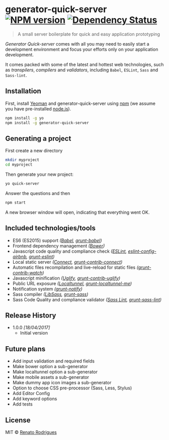 # generator-quick-server [![NPM version][npm-image]][npm-url] [![Dependency Status][daviddm-image]][daviddm-url]
> A small server boilerplate for quick and easy application prototyping

_Generator Quick-server_ comes with all you may need to easily start a development environment and focus your efforts only on your application development.

It comes packed with some of the latest and hottest web technologies, such as _transpilers_, _compilers_ and _validators_, including `Babel`, `ESLint`, `Sass` and `Sass-lint`.


## Installation

First, install [Yeoman](http://yeoman.io) and generator-quick-server using [npm](https://www.npmjs.com/) (we assume you have pre-installed [node.js](https://nodejs.org/)).

```bash
npm install -g yo
npm install -g generator-quick-server
```

## Generating a project
First create a new directory

```bash
mkdir myproject
cd myproject
```

Then generate your new project:


```bash
yo quick-server
```
Answer the questions and then

```bash
npm start
```

A new browser window will open, indicating that everything went OK.

## Included technologies/tools

*   ES6 (ES2015) support _([Babel][babel-url], [grunt-babel][grunt-babel-url])_
*   Frontend dependency management _([Bower][bower-url])_
*   Javascript code quality and compliance check _([ESLint][eslint-url], [eslint-config-airbnb][eslint-config-airbnb-url], [grunt-eslint][grunt-eslint-url])_
*   Local static server _([Connect][connect-url], [grunt-contrib-connect][grunt-contrib-connect-url])_
*   Automatic files recompilation and live-reload for static files _([grunt-contrib-watch][grunt-contrib-watch-url])_
*   Javascript minification _([Uglify][uglify-url], [grunt-contrib-uglify][grunt-contrib-uglify-url])_
*   Public URL exposure _([Localtunnel][localtunnel-url], [grunt-localtunnel-me][grunt-localtunnel-me-url])_
*   Notification system _([grunt-notify][grunt-notify-url])_
*   Sass compiler _([LibSass][libsass-url], [grunt-sass][grunt-sass-url])_
*   Sass Code Quality and compliance validator _([Sass Lint][sass-lint-url], [grunt-sass-lint][grunt-sass-lint-url])_

## Release History

*   1.0.0 _\[18/04/2017\]_
    *   Initial version

## Future plans

*   Add input validation and required fields
*   Make bower option a sub-generator
*   Make localtunnel option a sub-generator
*   Make mobile assets a sub-generator
*   Make dummy app icon images a sub-generator
*   Option to choose CSS pre-processor (Sass, Less, Stylus)
*   Add Editor Config
*   Add keyword options
*   Add tests

## License

MIT © [Renato Rodrigues](https://github.com/rerodrigues)


[npm-image]: https://badge.fury.io/js/generator-quick-server.svg
[npm-url]: https://npmjs.org/package/generator-quick-server
[daviddm-image]: https://david-dm.org/rerodrigues/generator-quick-server.svg?theme=shields.io
[daviddm-url]: https://david-dm.org/rerodrigues/generator-quick-server

[babel-url]: http://babeljs.io/
[grunt-babel-url]: https://github.com/babel/grunt-babel
[bower-url]: https://bower.io/
[eslint-url]: http://eslint.org/
[eslint-config-airbnb-url]: https://github.com/airbnb/javascript/tree/master/packages/eslint-config-airbnb
[grunt-eslint-url]: https://github.com/sindresorhus/grunt-eslint
[connect-url]: https://github.com/senchalabs/connect
[grunt-contrib-connect-url]: https://github.com/gruntjs/grunt-contrib-connect
[grunt-contrib-watch-url]: https://github.com/gruntjs/grunt-contrib-watch
[uglify-url]: https://github.com/mishoo/UglifyJS2
[grunt-contrib-uglify-url]: https://github.com/gruntjs/grunt-contrib-uglify
[localtunnel-url]: https://localtunnel.github.io/www/
[grunt-localtunnel-me-url]: https://github.com/simshanith/grunt-localtunnel-me
[grunt-notify-url]: https://github.com/dylang/grunt-notify
[libsass-url]: http://sass-lang.com/libsass
[grunt-sass-url]: https://github.com/sindresorhus/grunt-sass
[sass-lint-url]: https://github.com/sasstools/sass-lint
[grunt-sass-lint-url]: https://github.com/sasstools/grunt-sass-lint
